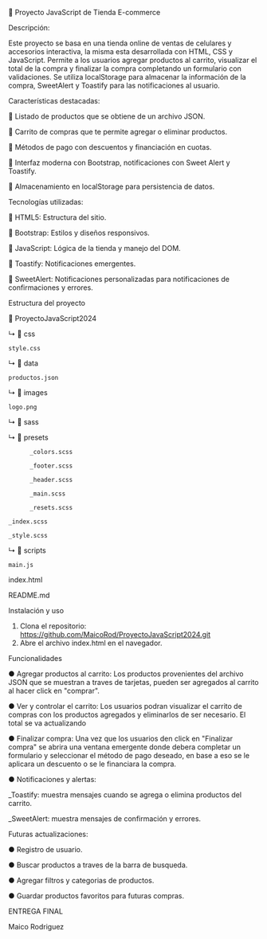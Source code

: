 🛒 Proyecto JavaScript de Tienda E-commerce

Descripción:

Este proyecto se basa en una tienda online de ventas de celulares y accesorios interactiva, la misma esta desarrollada con HTML, CSS y JavaScript. Permite a los usuarios agregar productos al carrito, visualizar el total de la compra y finalizar la compra completando un formulario con validaciones. Se utiliza localStorage para almacenar la información de la compra, SweetAlert y Toastify para las notificaciones al usuario.

Características destacadas:

🔹 Listado de productos que se obtiene de un archivo JSON.

🔹 Carrito de compras que te permite agregar o eliminar productos.

🔹 Métodos de pago con descuentos y financiación en cuotas.

🔹 Interfaz moderna con Bootstrap, notificaciones con Sweet Alert y Toastify.

🔹 Almacenamiento en localStorage para persistencia de datos.

Tecnologías utilizadas:

🔸 HTML5: Estructura del sitio.

🔸 Bootstrap: Estilos y diseños responsivos.

🔸 JavaScript: Lógica de la tienda y manejo del DOM.

🔸 Toastify: Notificaciones emergentes.

🔸 SweetAlert: Notificaciones personalizadas para notificaciones de confirmaciones y errores.

Estructura del proyecto

📁 ProyectoJavaScript2024

↳ 📁 css
    
    style.css

↳ 📁 data
    
    productos.json

↳ 📁 images
    
    logo.png

↳ 📁 sass

   ↳ 📁 presets
          
          _colors.scss
          
          _footer.scss
          
          _header.scss
          
          _main.scss
          
          _resets.scss
          
    _index.scss
    
    _style.scss

↳ 📁 scripts
    
    main.js

index.html

README.md

Instalación y uso

1. Clona el repositorio: https://github.com/MaicoRod/ProyectoJavaScript2024.git
2. Abre el archivo index.html en el navegador.

Funcionalidades

● Agregar productos al carrito:
Los productos provenientes del archivo JSON que se muestran a traves de tarjetas, pueden ser agregados al carrito al hacer click en "comprar".

● Ver y controlar el carrito:
Los usuarios podran visualizar el carrito de compras con los productos agregados y eliminarlos de ser necesario. El total se va actualizando

● Finalizar compra:
Una vez que los usuarios den click en "Finalizar compra" se abrira una ventana emergente donde debera completar un formulario y seleccionar el método de pago deseado, en base a eso se le aplicara un descuento o se le financiara la compra.

● Notificaciones y alertas:

_Toastify: muestra mensajes cuando se agrega o elimina productos del carrito.

_SweetAlert: muestra mensajes de confirmación y errores.

Futuras actualizaciones:

● Registro de usuario.

● Buscar productos a traves de la barra de busqueda.

● Agregar filtros y categorias de productos.

● Guardar productos favoritos para futuras compras.

ENTREGA FINAL

Maico Rodriguez
